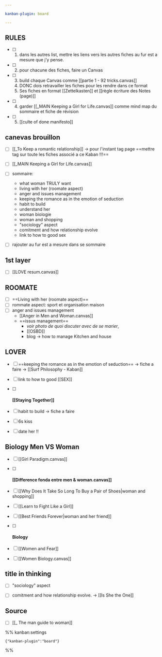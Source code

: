 ```yaml
---

kanban-plugin: board

---
```


## RULES

- [ ] 1. dans les autres list, mettre les liens vers les autres fiches au fur est a mesure que j'y pense.
- [ ] 2. pour chacune des fiches, faire un Canvas
- [ ] 3. build chaque Canvas comme [[partie 1 - 92 tricks.canvas]]
	1. DONC dois retravailler les fiches pour les rendre dans ce format
	2.  Ses fiches en format [[Zettelkasten]] et [[règle écriture des Notes (page)]]
- [ ] 4. garder [[_MAIN Keeping a Girl for Life.canvas]] comme mind map du sommaire et fiche de révision
- [ ] 5. [[culte of done manifesto]]


## canevas brouillon

- [ ] [[_To Keep a romantic relationship]] -> pour l'instant tag page
	==mettre tag sur toute les fiches associé a ce Kaban !!!==
- [ ] [[_MAIN Keeping a Girl for Life.canvas]]
- [ ] sommaire:
	- what woman TRULY want
	- living with her (roomate aspect)
	- anger and issues management
	- keeping the romance as in the emotion of seduction
	- habit to build
	- understand her
	- woman biologie
	- woman and shopping
	- "sociology" aspect
	- comitment and how relationship evolve 
	- link to how to good sex
- [ ] rajouter au fur est a mesure dans se sommaire


## 1st layer

- [ ] [[LOVE resum.canvas]]


## ROOMATE

- [ ] ==Living with her (roomate aspect)==
- [ ] rommate aspect: sport et organisation maison
- [ ] anger and issues management
	- [[Anger in Men and Woman.canvas]]
	- ==issus management== 
		- *voir photo de quoi discuter avec de se marier*, 
		- [[OSBD]]
		- blog -> how to manage Kitchen and house


## LOVER

- [ ] ==keeping the romance as in the emotion of seduction== 
	->  fiche a faire
	-> [[Surf Philosophy - Kaban]]
- [ ] link to how to good [[SEX]]
- [ ] #### [[Staying Together]]
- [ ] habit to build
	-> fiche a faire
- [ ] 6s kiss
- [ ] date her !!


## Biology Men VS Woman

- [ ] [[Girl Paradigm.canvas]]
- [ ] #### [[Difference fonda entre men & woman.canvas]]
- [ ] [[Why Does It Take So Long To Buy a Pair of Shoes|woman and shopping]]
- [ ] [[Learn to Fight Like a Girl]]
- [ ] [[Best Friends Forever|woman and her friend]]
- [ ] #### Biology
- [ ] [[Women and Fear]]
- [ ] [[Women Biology.canvas]]


## title in thinking

- [ ] "sociology" aspect
- [ ] comitment and how relationship evolve. -> [[Is She the One]]


## Source

- [ ] [[_ The man guide to woman]]




%% kanban:settings
```
{"kanban-plugin":"board"}
```
%%